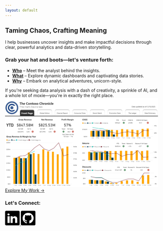 ```yaml
---
layout: default
---
```


## Taming Chaos, Crafting Meaning

I help businesses uncover insights and make impactful decisions through clear, powerful analytics and data-driven storytelling.

### Grab your hat and boots—let's venture forth:

- **[Who](pages/who)** – Meet the analyst behind the insights.
- **[What](pages/what)** – Explore dynamic dashboards and captivating data stories.
- **[Why](pages/why)** – Embark on analytical adventures, unicorn-style.

If you're seeking data analysis with a dash of creativity, a sprinkle of AI, and a whole lot of moxie—you're in exactly the right place.
<img src="/assets/images/revenue-dashboard.png" alt="Dashboard Preview" class="homepage-preview" />
<a href="pages/what" class="cta-button">Explore My Work →</a>

### Let's Connect:
<div class="social-icons">
  <a href="https://linkedin.com/in/jennchin" target="_blank">
    <img src="/assets/images/social/linkedin.png" alt="LinkedIn" />
  </a>
  <a href="https://github.com/SheHasMoxie" target="_blank">
    <img src="/assets/images/social/github.png" alt="GitHub" />
  </a>
</div>

